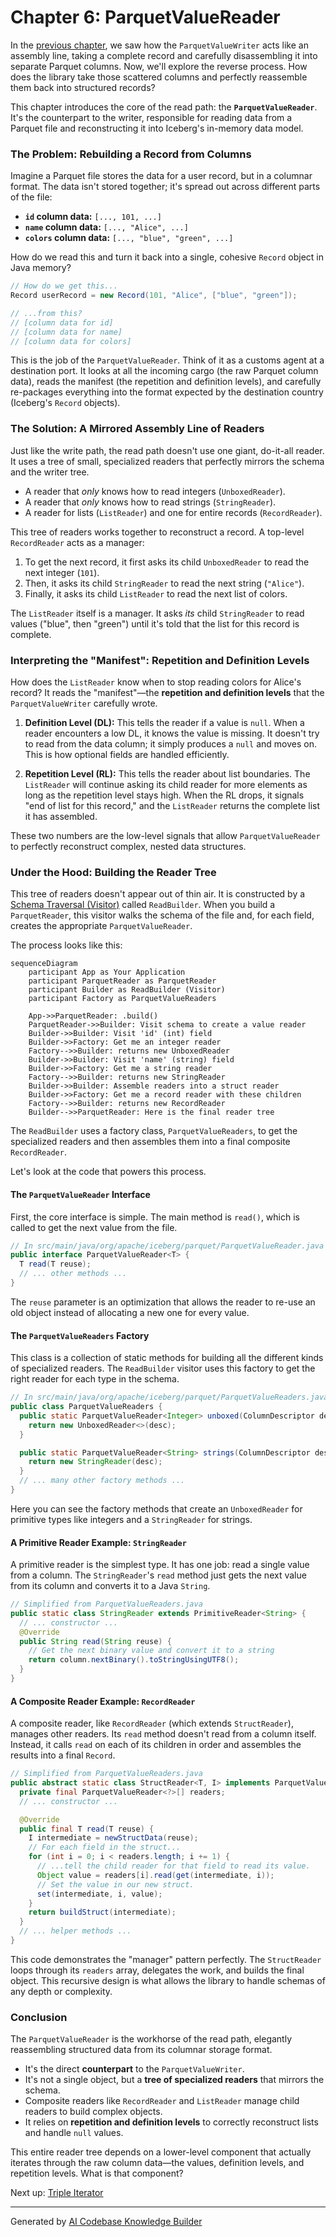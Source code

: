 # Chapter 6: ParquetValueReader

In the [previous chapter](05_parquetvaluewriter_.md), we saw how the `ParquetValueWriter` acts like an assembly line, taking a complete record and carefully disassembling it into separate Parquet columns. Now, we'll explore the reverse process. How does the library take those scattered columns and perfectly reassemble them back into structured records?

This chapter introduces the core of the read path: the **`ParquetValueReader`**. It's the counterpart to the writer, responsible for reading data from a Parquet file and reconstructing it into Iceberg's in-memory data model.

### The Problem: Rebuilding a Record from Columns

Imagine a Parquet file stores the data for a user record, but in a columnar format. The data isn't stored together; it's spread out across different parts of the file:

*   **`id` column data:** `[..., 101, ...]`
*   **`name` column data:** `[..., "Alice", ...]`
*   **`colors` column data:** `[..., "blue", "green", ...]`

How do we read this and turn it back into a single, cohesive `Record` object in Java memory?

```java
// How do we get this...
Record userRecord = new Record(101, "Alice", ["blue", "green"]);

// ...from this?
// [column data for id]
// [column data for name]
// [column data for colors]
```

This is the job of the `ParquetValueReader`. Think of it as a customs agent at a destination port. It looks at all the incoming cargo (the raw Parquet column data), reads the manifest (the repetition and definition levels), and carefully re-packages everything into the format expected by the destination country (Iceberg's `Record` objects).

### The Solution: A Mirrored Assembly Line of Readers

Just like the write path, the read path doesn't use one giant, do-it-all reader. It uses a tree of small, specialized readers that perfectly mirrors the schema and the writer tree.

*   A reader that *only* knows how to read integers (`UnboxedReader`).
*   A reader that *only* knows how to read strings (`StringReader`).
*   A reader for lists (`ListReader`) and one for entire records (`RecordReader`).

This tree of readers works together to reconstruct a record. A top-level `RecordReader` acts as a manager:
1.  To get the next record, it first asks its child `UnboxedReader` to read the next integer (`101`).
2.  Then, it asks its child `StringReader` to read the next string (`"Alice"`).
3.  Finally, it asks its child `ListReader` to read the next list of colors.

The `ListReader` itself is a manager. It asks *its* child `StringReader` to read values ("blue", then "green") until it's told that the list for this record is complete.

### Interpreting the "Manifest": Repetition and Definition Levels

How does the `ListReader` know when to stop reading colors for Alice's record? It reads the "manifest"—the **repetition and definition levels** that the `ParquetValueWriter` carefully wrote.

1.  **Definition Level (DL):** This tells the reader if a value is `null`. When a reader encounters a low DL, it knows the value is missing. It doesn't try to read from the data column; it simply produces a `null` and moves on. This is how optional fields are handled efficiently.

2.  **Repetition Level (RL):** This tells the reader about list boundaries. The `ListReader` will continue asking its child reader for more elements as long as the repetition level stays high. When the RL drops, it signals "end of list for this record," and the `ListReader` returns the complete list it has assembled.

These two numbers are the low-level signals that allow `ParquetValueReader` to perfectly reconstruct complex, nested data structures.

### Under the Hood: Building the Reader Tree

This tree of readers doesn't appear out of thin air. It is constructed by a [Schema Traversal (Visitor)](04_schema_traversal__visitors__.md) called `ReadBuilder`. When you build a `ParquetReader`, this visitor walks the schema of the file and, for each field, creates the appropriate `ParquetValueReader`.

The process looks like this:

```mermaid
sequenceDiagram
    participant App as Your Application
    participant ParquetReader as ParquetReader
    participant Builder as ReadBuilder (Visitor)
    participant Factory as ParquetValueReaders

    App->>ParquetReader: .build()
    ParquetReader->>Builder: Visit schema to create a value reader
    Builder->>Builder: Visit 'id' (int) field
    Builder->>Factory: Get me an integer reader
    Factory-->>Builder: returns new UnboxedReader
    Builder->>Builder: Visit 'name' (string) field
    Builder->>Factory: Get me a string reader
    Factory-->>Builder: returns new StringReader
    Builder->>Builder: Assemble readers into a struct reader
    Builder->>Factory: Get me a record reader with these children
    Factory-->>Builder: returns new RecordReader
    Builder-->>ParquetReader: Here is the final reader tree
```

The `ReadBuilder` uses a factory class, `ParquetValueReaders`, to get the specialized readers and then assembles them into a final composite `RecordReader`.

Let's look at the code that powers this process.

#### The `ParquetValueReader` Interface

First, the core interface is simple. The main method is `read()`, which is called to get the next value from the file.

```java
// In src/main/java/org/apache/iceberg/parquet/ParquetValueReader.java
public interface ParquetValueReader<T> {
  T read(T reuse);
  // ... other methods ...
}
```
The `reuse` parameter is an optimization that allows the reader to re-use an old object instead of allocating a new one for every value.

#### The `ParquetValueReaders` Factory

This class is a collection of static methods for building all the different kinds of specialized readers. The `ReadBuilder` visitor uses this factory to get the right reader for each type in the schema.

```java
// In src/main/java/org/apache/iceberg/parquet/ParquetValueReaders.java
public class ParquetValueReaders {
  public static ParquetValueReader<Integer> unboxed(ColumnDescriptor desc) {
    return new UnboxedReader<>(desc);
  }

  public static ParquetValueReader<String> strings(ColumnDescriptor desc) {
    return new StringReader(desc);
  }
  // ... many other factory methods ...
}
```
Here you can see the factory methods that create an `UnboxedReader` for primitive types like integers and a `StringReader` for strings.

#### A Primitive Reader Example: `StringReader`

A primitive reader is the simplest type. It has one job: read a single value from a column. The `StringReader`'s `read` method just gets the next value from its column and converts it to a Java `String`.

```java
// Simplified from ParquetValueReaders.java
public static class StringReader extends PrimitiveReader<String> {
  // ... constructor ...
  @Override
  public String read(String reuse) {
    // Get the next binary value and convert it to a string
    return column.nextBinary().toStringUsingUTF8();
  }
}
```

#### A Composite Reader Example: `RecordReader`

A composite reader, like `RecordReader` (which extends `StructReader`), manages other readers. Its `read` method doesn't read from a column itself. Instead, it calls `read` on each of its children in order and assembles the results into a final `Record`.

```java
// Simplified from ParquetValueReaders.java
public abstract static class StructReader<T, I> implements ParquetValueReader<T> {
  private final ParquetValueReader<?>[] readers;
  // ... constructor ...

  @Override
  public final T read(T reuse) {
    I intermediate = newStructData(reuse);
    // For each field in the struct...
    for (int i = 0; i < readers.length; i += 1) {
      // ...tell the child reader for that field to read its value.
      Object value = readers[i].read(get(intermediate, i));
      // Set the value in our new struct.
      set(intermediate, i, value);
    }
    return buildStruct(intermediate);
  }
  // ... helper methods ...
}
```
This code demonstrates the "manager" pattern perfectly. The `StructReader` loops through its `readers` array, delegates the work, and builds the final object. This recursive design is what allows the library to handle schemas of any depth or complexity.

### Conclusion

The `ParquetValueReader` is the workhorse of the read path, elegantly reassembling structured data from its columnar storage format.

-   It's the direct **counterpart** to the `ParquetValueWriter`.
-   It's not a single object, but a **tree of specialized readers** that mirrors the schema.
-   Composite readers like `RecordReader` and `ListReader` manage child readers to build complex objects.
-   It relies on **repetition and definition levels** to correctly reconstruct lists and handle `null` values.

This entire reader tree depends on a lower-level component that actually iterates through the raw column data—the values, definition levels, and repetition levels. What is that component?

Next up: [Triple Iterator](07_triple_iterator_.md)

---

Generated by [AI Codebase Knowledge Builder](https://github.com/The-Pocket/Tutorial-Codebase-Knowledge)
